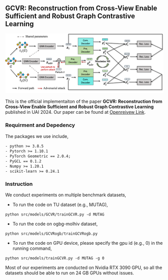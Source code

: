 ## GCVR: Reconstruction from Cross-View Enable Sufficient and Robust Graph Contrastive Learning

![GCVR](assest/GCVR.png)

This is the official implementaiton of the paper **GCVR: Reconstruction from Cross-View Enable Sufficient and Robust Graph Contrastive Learning** published in UAI 2024. Our paper can be found at [Openreivew Link](https://openreview.net/pdf?id=DA1zd1Qdon). 

### Requirment and Depedency 

The packages we use include,

```
- python >= 3.8.5
- Pytorch >= 1.10.1
- PyTorch Geometric == 2.0.4;
- PyGCL == 0.1.2
- Numpy >= 1.20.1
- scikit-learn >= 0.24.1
```

### Instruction 

We conduct experiments on multiple benchmark datasets, 

- To run the code on TU dataset (e.g., MUTAG),

```shell
python src/models/GCVR/trainGCVR.py -d MUTAG
```

- To run the code on ogbg-molhiv dataset,

```shell
python src/models/GCVRogb/trainGCVRogb.py
```

- To run the code on GPU device, please specify the gpu id (e.g., 0) in the running command,

```shell
python src/models/trainGCVR.py -d MUTAG -g 0
```

Most of our experiments are conducted on Nvidia RTX 3090 GPU, so all the datasets should be able to run on 24 GB GPUs without issues. 

